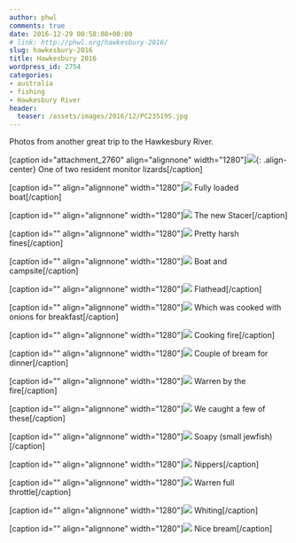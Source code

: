 ```yaml
---
author: phwl
comments: true
date: 2016-12-29 00:58:08+00:00
# link: http://phwl.org/hawkesbury-2016/
slug: hawkesbury-2016
title: Hawkesbury 2016
wordpress_id: 2754
categories:
- australia
- fishing
- Hawkesbury River
header:
  teaser: /assets/images/2016/12/PC235195.jpg
---
```


Photos from another great trip to the Hawkesbury River.

[caption id="attachment_2760" align="alignnone" width="1280"]![](/assets/images/2016/12/PC235195.jpg){: .align-center} One of two resident monitor lizards[/caption]

<!-- more -->

[caption id="" align="alignnone" width="1280"]![](/assets/images/2016/12/PC215139.jpg) Fully loaded boat[/caption]

[caption id="" align="alignnone" width="1280"]![](/assets/images/2016/12/PC245244.jpg) The new Stacer[/caption]

[caption id="" align="alignnone" width="1280"]![](/assets/images/2016/12/PC215140.jpg) Pretty harsh fines[/caption]

[caption id="" align="alignnone" width="1280"]![](/assets/images/2016/12/IMG_8714.jpg) Boat and campsite[/caption]

[caption id="" align="alignnone" width="1280"]![](/assets/images/2016/12/IMG_8739.jpg) Flathead[/caption]

[caption id="" align="alignnone" width="1280"]![](/assets/images/2016/12/IMG_8710.jpg) Which was cooked with onions for breakfast[/caption]

[caption id="" align="alignnone" width="1280"]![](/assets/images/2016/12/IMG_8725.jpg) Cooking fire[/caption]

[caption id="" align="alignnone" width="1280"]![](/assets/images/2016/12/IMG_8752.jpg) Couple of bream for dinner[/caption]

[caption id="" align="alignnone" width="1280"]![](/assets/images/2016/12/PC215150.jpg) Warren by the fire[/caption]

[caption id="" align="alignnone" width="1280"]![](/assets/images/2016/12/PC235183.jpg) We caught a few of these[/caption]

[caption id="" align="alignnone" width="1280"]![](/assets/images/2016/12/PC235187.jpg) Soapy (small jewfish)[/caption]

[caption id="" align="alignnone" width="1280"]![](/assets/images/2016/12/PC235223.jpg) Nippers[/caption]

[caption id="" align="alignnone" width="1280"]![](/assets/images/2016/12/PC235231.jpg) Warren full throttle[/caption]

[caption id="" align="alignnone" width="1280"]![](/assets/images/2016/12/PC225172.jpg) Whiting[/caption]

[caption id="" align="alignnone" width="1280"]![](/assets/images/2016/12/PC245247.jpg) Nice bream[/caption]
